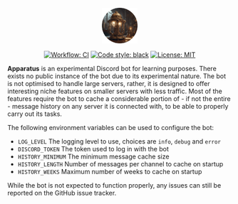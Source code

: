 <p align="center">
  <img alt="icon" src="./images/icon.png" width="80">
</p>

<p align="center">
  <a href="https://github.com/surilindur/apparatus/actions/workflows/ci.yml"><img alt="Workflow: CI" src=https://github.com/surilindur/apparatus/actions/workflows/ci.yml/badge.svg?branch=main"></a>
  <a href="https://github.com/psf/black"><img alt="Code style: black" src="https://img.shields.io/badge/code%20style-black-000000.svg"></a>
  <a href="https://opensource.org/licenses/MIT"><img alt="License: MIT" src="https://img.shields.io/badge/License-MIT-yellow.svg"></a>
</p>

**Apparatus** is an experimental Discord bot for learning purposes.
There exists no public instance of the bot due to its experimental nature.
The bot is not optimised to handle large servers, rather,
it is designed to offer interesting niche features on smaller servers with less traffic.
Most of the features require the bot to cache a considerable portion of - if not the entire -
message history on any server it is connected with, to be able to properly carry out its tasks.

The following environment variables can be used to configure the bot:

* `LOG_LEVEL` The logging level to use, choices are `info`, `debug` and `error`
* `DISCORD_TOKEN` The token used to log in with the bot
* `HISTORY_MINIMUM` The minimum message cache size
* `HISTORY_LENGTH` Number of messages per channel to cache on startup
* `HISTORY_WEEKS` Maximum number of weeks to cache on startup

While the bot is not expected to function properly,
any issues can still be reported on the GitHub issue tracker.
